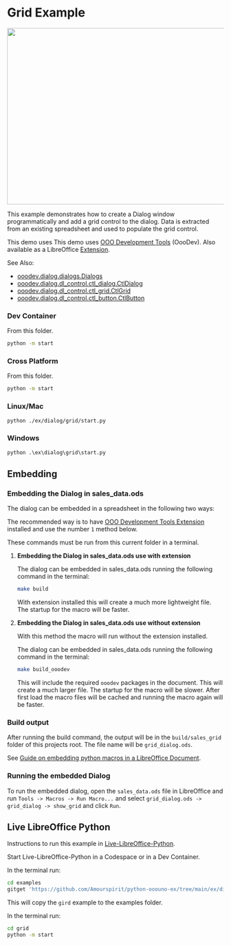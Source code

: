 # Grid Example

<p align="center">
<img src="https://user-images.githubusercontent.com/4193389/283202594-d22eaa6e-7c27-470e-9c61-f1c94952b903.png" width="662" height="410">
</p>

This example demonstrates how to create a Dialog window programmatically and add a grid control
to the dialog. Data is extracted from an existing spreadsheet and used to populate the grid control.

This demo uses This demo uses [OOO Development Tools] (OooDev).
Also available as a LibreOffice [Extension](https://extensions.libreoffice.org/en/extensions/show/41700).

See Also:

- [ooodev.dialog.dialogs.Dialogs](https://python-ooo-dev-tools.readthedocs.io/en/latest/src/dialog/dialogs.html)
- [ooodev.dialog.dl_control.ctl_dialog.CtlDialog](https://python-ooo-dev-tools.readthedocs.io/en/latest/src/dialog/dl_control/ctl_dialog.html)
- [ooodev.dialog.dl_control.ctl_grid.CtlGrid](https://python-ooo-dev-tools.readthedocs.io/en/latest/src/dialog/dl_control/ctl_grid.html)
- [ooodev.dialog.dl_control.ctl_button.CtlButton](https://python-ooo-dev-tools.readthedocs.io/en/latest/src/dialog/dl_control/ctl_button.html)

### Dev Container

From this folder.

```sh
python -m start
```

### Cross Platform

From this folder.

```sh
python -m start
```

### Linux/Mac

```sh
python ./ex/dialog/grid/start.py
```

### Windows

```ps
python .\ex\dialog\grid\start.py
```

## Embedding

### Embedding the Dialog in sales_data.ods

The dialog can be embedded in a spreadsheet in the following two ways:

The recommended way is to have [OOO Development Tools Extension] installed and use the number `1` method below.

These commands must be run from this current folder in a terminal.

1. **Embedding the Dialog in sales_data.ods use with extension**

   The dialog can be embedded in sales_data.ods running the following command in the terminal:

   ```sh
   make build
   ```

   With extension installed this will create a much more lightweight file. The startup for the macro will be faster.

2. **Embedding the Dialog in sales_data.ods use without extension**

    With this method the macro will run without the extension installed.

   The dialog can be embedded in sales_data.ods running the following command in the terminal:

   ```sh
   make build_ooodev
   ```

    This will include the required `ooodev` packages in the document. This will create a much larger file. The startup for the macro will be slower. After first load the macro files will be cached and running the macro again will be faster.

### Build output

After running the build command, the output will be in the `build/sales_grid` folder of this projects root.
The file name will be `grid_dialog.ods`.

See [Guide on embedding python macros in a LibreOffice Document](https://python-ooo-dev-tools.readthedocs.io/en/latest/guide/embed_python.html).

### Running the embedded Dialog

To run the embedded dialog, open the `sales_data.ods` file in LibreOffice and run
`Tools -> Macros -> Run Macro...` and select `grid_dialog.ods -> grid_dialog -> show_grid` and click `Run`.


## Live LibreOffice Python

Instructions to run this example in [Live-LibreOffice-Python](https://github.com/Amourspirit/live-libreoffice-python).

Start Live-LibreOffice-Python in a Codespace or in a Dev Container.

In the terminal run:

```bash
cd examples
gitget 'https://github.com/Amourspirit/python-ooouno-ex/tree/main/ex/dialog/grid'
```

This will copy the `gird` example to the examples folder.

In the terminal run:

```bash
cd grid
python -m start
```

[OOO Development Tools]: https://python-ooo-dev-tools.readthedocs.io/en/latest/
[OOO Development Tools Extension]: https://extensions.libreoffice.org/en/extensions/show/41700
